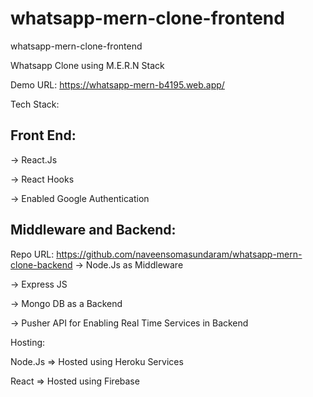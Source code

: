# whatsapp-mern-clone-frontend
whatsapp-mern-clone-frontend

Whatsapp Clone using M.E.R.N Stack

Demo URL: https://whatsapp-mern-b4195.web.app/


Tech Stack:

Front End:
------------
-> React.Js

-> React Hooks

->  Enabled Google Authentication

Middleware and Backend:
-------------------------

Repo URL: https://github.com/naveensomasundaram/whatsapp-mern-clone-backend
-> Node.Js as Middleware

-> Express JS

-> Mongo DB as a Backend

-> Pusher API for Enabling Real Time Services in Backend

Hosting:

Node.Js => Hosted using Heroku Services 

React => Hosted using Firebase
